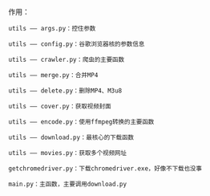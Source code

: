 
作用：

    utils —— args.py：控住参数

    utils —— config.py：谷歌浏览器核的参数信息

    utils —— crawler.py：爬虫的主要函数

    utils —— merge.py：合并MP4

    utils —— delete.py：删除MP4、M3u8

    utils —— cover.py：获取视频封面

    utils —— encode.py：使用ffmpeg转换的主要函数

    utils —— download.py：最核心的下载函数
    
    utils —— movies.py：获取多个视频网址

    getchromedriver.py：下载chromedriver.exe，好像不下载也没事

    main.py：主函数，主要调用download.py
